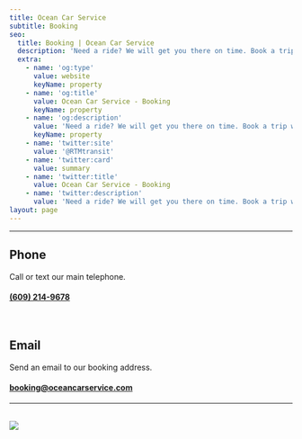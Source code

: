 ```yaml
---
title: Ocean Car Service
subtitle: Booking
seo:
  title: Booking | Ocean Car Service
  description: 'Need a ride? We will get you there on time. Book a trip with us.'
  extra:
    - name: 'og:type'
      value: website
      keyName: property
    - name: 'og:title'
      value: Ocean Car Service - Booking
      keyName: property
    - name: 'og:description'
      value: 'Need a ride? We will get you there on time. Book a trip with us.'
      keyName: property
    - name: 'twitter:site'
      value: '@RTMtransit'
    - name: 'twitter:card'
      value: summary
    - name: 'twitter:title'
      value: Ocean Car Service - Booking
    - name: 'twitter:description'
      value: 'Need a ride? We will get you there on time. Book a trip with us.'
layout: page
---
```


---

## Phone
Call or text our main telephone.

#### [(609) 214-9678](tel:+16092149678)


<br />


## Email
Send an email to our booking address.

#### [booking@oceancarservice.com](mailto:booking@oceancarservice.com)


---


<br />


<div class="center">
  <img src="https://blazed.sirv.com/RTM/logo/OCEAN.png" class="select-none" />
</div>


